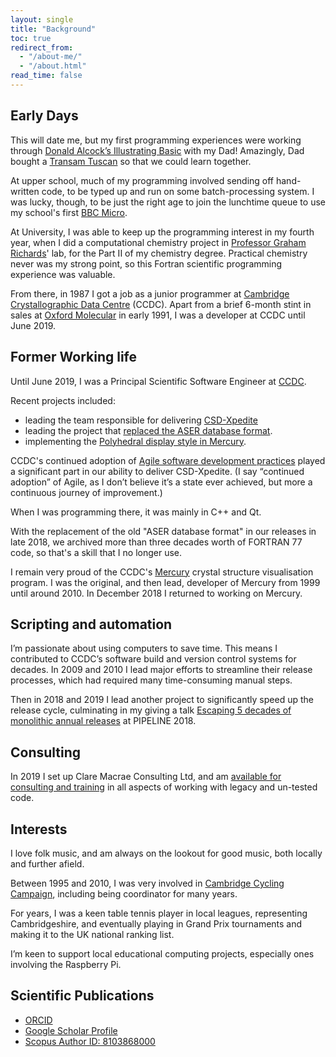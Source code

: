 ```yaml
---
layout: single
title: "Background"
toc: true
redirect_from:
  - "/about-me/"
  - "/about.html"
read_time: false
---
```


## Early Days

This will date me, but my first programming experiences were working through [Donald Alcock’s Illustrating Basic](http://www.computinghistory.org.uk/cgi/archive.pl?type=Books&platform=&author=Donald%20Alcock&publisher=&order=Publisher) with my Dad! Amazingly, Dad bought a [Transam Tuscan](http://www.computinghistory.org.uk/det/7010/Transam-Tuscan-S100/) so that we could learn together.

At upper school, much of my programming involved sending off hand-written code, to be typed up and run on some batch-processing system. I was lucky, though, to be just the right age to join the lunchtime queue to use my school's first [BBC Micro](http://en.wikipedia.org/wiki/BBC_Micro).

At University, I was able to keep up the programming interest in my fourth year, when I did a computational chemistry project in [Professor Graham Richards](http://en.wikipedia.org/wiki/Graham_Richards)' lab, for the Part II of my chemistry degree. Practical chemistry never was my strong point, so this Fortran scientific programming experience was valuable.

From there, in 1987 I got a job as a junior programmer at [Cambridge Crystallographic Data Centre](http://www.ccdc.cam.ac.uk/) (CCDC). Apart from a brief 6-month stint in sales at [Oxford Molecular](http://www.isis-innovation.com/spinout/oxmol.html) in early 1991, I was a developer at CCDC until June 2019.

## Former Working life

Until June 2019, I was a Principal Scientific Software Engineer at [CCDC](http://www.ccdc.cam.ac.uk/).

Recent projects included:

* leading the team responsible for delivering [CSD-Xpedite](http://www.ccdc.cam.ac.uk/SUPPORTANDRESOURCES/Support/Pages/SupportSolution.aspx?supportsolutionid=304)
* leading the project that [replaced the ASER database format](https://www.ccdc.cam.ac.uk/Community/blog/2017-12-14-csd-release-2018/). 
* implementing the [Polyhedral display style in Mercury](https://www.ccdc.cam.ac.uk/Community/blog/greater-structural-insight-and-clearer-visualisation/). 

CCDC's continued adoption of [Agile software development practices](http://agilemanifesto.org/) played a significant part in our ability to deliver CSD-Xpedite. (I say “continued adoption” of Agile, as I don’t believe it’s a state ever achieved, but more a continuous journey of improvement.)

When I was programming there, it was mainly in C++ and Qt.

With the replacement of the old "ASER database format" in our releases in late 2018, we archived more than three decades worth of FORTRAN 77 code, so that's a skill that I no longer use.

I remain very proud of the CCDC's [Mercury](http://www.ccdc.cam.ac.uk/Solutions/CSDSystem/Pages/Mercury.aspx) crystal structure visualisation program. I was the original, and then lead, developer of Mercury from 1999 until around 2010. In December 2018 I returned to working on Mercury.

## Scripting and automation

I’m passionate about using computers to save time. This means I contributed to CCDC’s software build and version control systems for decades. In 2009 and 2010 I lead major efforts to streamline their release processes, which had required many time-consuming manual steps.

Then in 2018 and 2019 I lead another project to significantly speed up the release cycle, culminating in my giving a talk [Escaping 5 decades of monolithic annual releases](https://www.youtube.com/watch?v=dxXNvRvBzgM) at PIPELINE 2018.

## Consulting

In 2019 I set up Clare Macrae Consulting Ltd, and am [available for consulting and training](/consulting/hire_me.html) in all aspects of working with legacy and un-tested code.

## Interests

I love folk music, and am always on the lookout for good music, both locally and further afield.

Between 1995 and 2010, I was very involved in [Cambridge Cycling Campaign](http://www.camcycle.org.uk/), including being coordinator for many years.

For years, I was a keen table tennis player in local leagues, representing Cambridgeshire, and eventually playing in Grand Prix tournaments and making it to the UK national ranking list.

I’m keen to support local educational computing projects, especially ones involving the Raspberry Pi.

## Scientific Publications

* [ORCID](http://orcid.org/0000-0003-3664-8645)
* [Google Scholar Profile](http://scholar.google.co.uk/citations?user=CNekj-gAAAAJ)
* [Scopus Author ID: 8103868000](http://www.scopus.com/authid/detail.url?authorId=8103868000)
